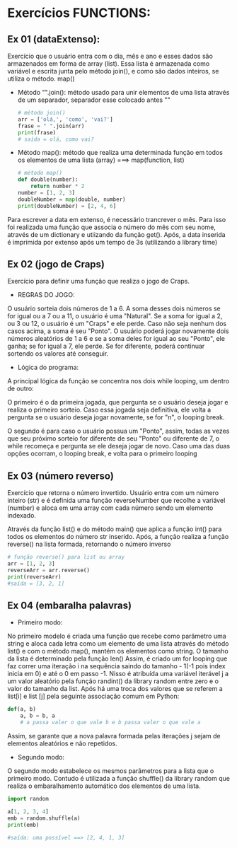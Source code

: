 # Exercícios FUNCTIONS:

## Ex 01 (dataExtenso):
Exercício que o usuário entra com o dia, mês e ano e esses dados são armazenados em forma de array (list).
Essa lista é armazenada como variável e escrita junta pelo método join(), e como são dados inteiros, se utiliza o método. 
map()
<ul>
<li>Método "".join(): método usado para unir elementos de uma lista através de um separador, separador esse colocado antes ""</li>

```python
# método join()
arr = ['olá,', 'como', 'vai?']
frase = " ".join(arr)
print(frase)
# saída = olá, como vai?
```
<li>Método map(): método que realiza uma determinada função em todos os elementos de uma lista (array) ===> map(function, list)
</li>

```python
# método map()
def double(number):
    return number * 2
number = [1, 2, 3]
doubleNumber = map(double, number)
print(doubleNumber) = [2, 4, 6]
```
</ul>
Para escrever a data em extenso, é necessário trancrever o mês. Para isso foi realizada uma função que associa o número do mês com seu nome, através de um dictionary e utiizando da função get().
Após, a data inserida é imprimida por extenso após um tempo de 3s (utilizando a library time)

## Ex 02 (jogo de Craps)
Exercício para definir uma função que realiza o jogo de Craps.

<ul>
    <li>REGRAS DO JOGO:</li>
</ul>

O usuário sorteia dois números de 1 a 6. A soma desses dois números se for igual ou a 7 ou a 11, o usuário é uma "Natural". 
Se a soma for igual a 2, ou 3 ou 12, o usuário é um "Craps" e ele perde.
Caso não seja nenhum dos casos acima, a soma é seu "Ponto". O usuário poderá jogar novamente dois números aleatórios de 1 a 6 e se a soma deles for igual ao seu "Ponto", ele ganha; se for igual a 7, ele perde. Se for diferente, poderá continuar sortendo os valores até conseguir. 

<ul>
    <li>Lógica do programa:</li>
</ul>
A principal lógica da função se concentra nos dois while looping, um dentro de outro:

O primeiro é o da primeira jogada, que pergunta se o usuário deseja jogar e realiza o primeiro sorteio. Caso essa jogada seja definitiva, ele volta a pergunta se o usuário deseja jogar novamente, se for "n", o looping break.

O segundo é para caso o usuário possua um "Ponto", assim, todas as vezes que seu próximo sorteio for diferente de seu "Ponto" ou diferente de 7, o while recomeça e pergunta se ele deseja jogar de novo. Caso uma das duas opções ocorram, o looping break, e volta para o primeiro looping 

## Ex 03 (número reverso)
Exercício que retorna o número invertido.
Usuário entra com um número inteiro (str) e é definida uma função reverseNumber que recolhe a variável (number) e aloca em uma array com cada número sendo um elemento indexado. 

Através da função list() e do método main() que aplica a função int() para todos os elementos do número str inserido. 
Após, a função realiza a função reverse() na lista formada, retornando o número inverso
```python 
# função reverse() para list ou array
arr = [1, 2, 3]
reverseArr = arr.reverse()
print(reverseArr)
#saída = [3, 2, 1]
```

## Ex 04 (embaralha palavras)
<ul>
    <li>Primeiro modo: </li>
</ul>

No primeiro modelo é criada uma função que recebe como parâmetro uma string e aloca cada letra como um elemento de uma lista através do método list() e com o método map(), mantém os elementos como string. O tamanho da lista é determinado pela função len()
Assim, é criado um for looping que faz correr uma iteração i na sequência saindo do tamanho - 1(-1 pois index inicia em 0) e até o 0 em passo -1. Nisso é atribuída uma variável iterável j a um valor aleatório pela função randint() da library random entre zero e o valor do tamanho da list. 
Após há uma troca dos valores que se referem a list[i] e list [j] pela seguinte associação comum em Python:
```python
def(a, b)
    a, b = b, a
    # a passa valer o que vale b e b passa valer o que vale a
```
Assim, se garante que a nova palavra formada pelas iterações j sejam de elementos aleatórios e não repetidos.

<ul>
    <li>Segundo modo: </li>
</ul>

O segundo modo estabelece os mesmos parâmetros para a lista que o primeiro modo. Contudo é utilizada a função shuffle() da library random que realiza o embaralhamento automático dos elementos de uma lista.

```python
import random

a[1, 2, 3, 4]
emb = random.shuffle(a)
print(emb)

#saída: uma possível ==> [2, 4, 1, 3]
```


